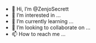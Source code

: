 - 👋 Hi, I’m @ZenjoSecrett
- 👀 I’m interested in ...
- 🌱 I’m currently learning ...
- 💞️ I’m looking to collaborate on ...
- 📫 How to reach me ...

<!---
ZenjoSecrett/ZenjoSecrett is a ✨ special ✨ repository because its `README.md` (this file) appears on your GitHub profile.
You can click the Preview link to take a look at your changes.
--->
